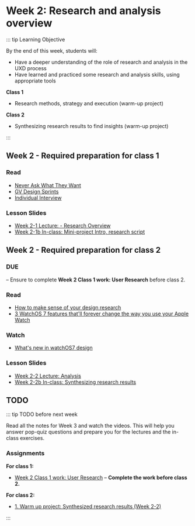 # Week 2: Research and analysis overview 

::: tip Learning Objective

By the end of this week, students will:

- Have a deeper understanding of the role of research and analysis in the UXD process
- Have learned and practiced some research and analysis skills, using appropriate tools

**Class 1**
- Research methods, strategy and execution (warm-up project)

**Class 2**
- Synthesizing research results to find insights (warm-up project)

:::

## Week 2 - Required preparation for class 1

### Read

- [Never Ask What They Want](https://medium.com/user-research/never-ask-what-they-want-3-better-questions-to-ask-in-user-interviews-aeddd2a2101e)
- [GV Design Sprints](http://www.gv.com/sprint/)
- [Individual Interview](https://www.usability.gov/how-to-and-tools/methods/individual-interviews.html)


### Lesson Slides

- [Week 2-1 Lecture: - Research Overview](https://drive.google.com/drive/folders/1NIPEEpSmhYMkEWt5WsQyFekJgUcB-2-y)
- [Week 2-1b In-class: Mini-project Intro, research script](https://drive.google.com/drive/folders/1NIPEEpSmhYMkEWt5WsQyFekJgUcB-2-y)


## Week 2 - Required preparation for class 2

### DUE 
– Ensure to complete **Week 2 Class 1 work: User Research** before class 2.

### Read

- [How to make sense of your design research](https://uxdesign.cc/synthesis-how-to-make-sense-of-your-design-research-d67ad79b684b)
- [3 WatchOS 7 features that'll forever change the way you use your Apple Watch](https://www.cnet.com/how-to/3-watchos-7-features-thatll-forever-change-the-way-you-use-your-apple-watch/)

### Watch

- [What's new in watchOS7 design](https://developer.apple.com/videos/play/wwdc2020/10171/)


### Lesson Slides

- [Week 2-2 Lecture: Analysis](https://drive.google.com/drive/folders/1NIPEEpSmhYMkEWt5WsQyFekJgUcB-2-y)
- [Week 2-2b In-class: Synthesizing research results](https://drive.google.com/drive/folders/1NIPEEpSmhYMkEWt5WsQyFekJgUcB-2-y)


## TODO

::: tip TODO before next week

Read all the notes for Week 3 and watch the videos. This will help you answer pop-quiz questions and prepare you for the lectures and the in-class exercises.

### Assignments

**For class 1:**
- [Week 2 Class 1 work: User Research](../../assignments/work-week2-1.md) – **Complete the work before class 2.** 

**For class 2:**
- [1. Warm up project: Synthesized research results (Week 2-2)](../../assignments/warmup1.md)

:::